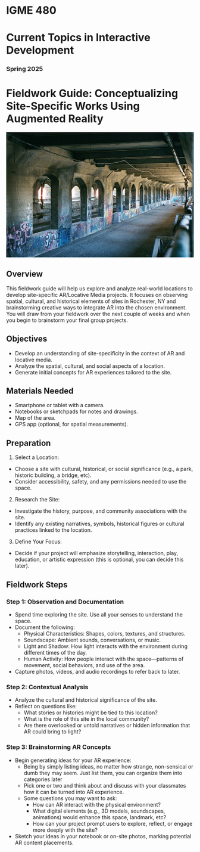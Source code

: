 # IGME 480

# Current Topics in Interactive Development

### Spring 2025

# Fieldwork Guide: Conceptualizing Site-Specific Works Using Augmented Reality
![Rochester, NY Broad Street Bridge Subway](img/800px-Rochester_NY_Broad_Street_Bridge_Subway_2001.jpg "Rochester, NY Broad Street Bridge Subway")

## Overview
This fieldwork guide will help us explore and analyze real-world locations to develop site-specific AR/Locative Media projects. It focuses on observing spatial, cultural, and historical elements of sites in Rochester, NY and brainstorming creative ways to integrate AR into the chosen environment. You will draw from your fieldwork over the next couple of weeks and when you begin to brainstorm your final group projects.

## Objectives
- Develop an understanding of site-specificity in the context of AR and locative media.
- Analyze the spatial, cultural, and social aspects of a location.
- Generate initial concepts for AR experiences tailored to the site.

## Materials Needed
- Smartphone or tablet with a camera.
- Notebooks or sketchpads for notes and drawings.
- Map of the area.
- GPS app (optional, for spatial measurements).

## Preparation
1. Select a Location:
- Choose a site with cultural, historical, or social significance (e.g., a park, historic building, a bridge, etc).
- Consider accessibility, safety, and any permissions needed to use the space.
2. Research the Site:
- Investigate the history, purpose, and community associations with the site.
- Identify any existing narratives, symbols, historical figures or cultural practices linked to the location.
3. Define Your Focus:
- Decide if your project will emphasize storytelling, interaction, play, education, or artistic expression (this is optional, you can decide this later).

## Fieldwork Steps
### Step 1: Observation and Documentation
- Spend time exploring the site. Use all your senses to understand the space.
- Document the following:
    - Physical Characteristics: Shapes, colors, textures, and structures.
    - Soundscape: Ambient sounds, conversations, or music.
    - Light and Shadow: How light interacts with the environment during different times of the day.
    - Human Activity: How people interact with the space—patterns of movement, social behaviors, and use of the area.
- Capture photos, videos, and audio recordings to refer back to later.

### Step 2: Contextual Analysis
- Analyze the cultural and historical significance of the site.
- Reflect on questions like:
    - What stories or histories might be tied to this location?
    - What is the role of this site in the local community?
    - Are there overlooked or untold narratives or hidden information that AR could bring to light?

### Step 3: Brainstorming AR Concepts
- Begin generating ideas for your AR experience:
    - Being by simply listing ideas, no matter how strange, non-sensical or dumb they may seem. Just list them, you can organize them into categories later
    - Pick one or two and think about and discuss with your classmates how it can be turned into AR experience.
    - Some questions you may want to ask:
        - How can AR interact with the physical environment?
        - What digital elements (e.g., 3D models, soundscapes, animations) would enhance this space, landmark, etc?
        - How can your project prompt users to explore, reflect, or engage more deeply with the site?
- Sketch your ideas in your notebook or on-site photos, marking potential AR content placements.